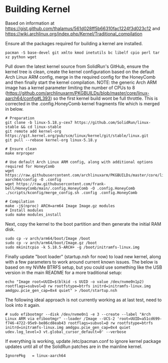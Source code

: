 # Building Kernel

Based on information at https://gist.github.com/thalamus/561d028ff5b66310fac1224f3d023c12 and https://wiki.archlinux.org/index.php/Kernel/Traditional_compilation

Ensure all the packages required for building a kernel are installed.

    pacman -S base-devel git xmlto kmod inetutils bc libelf cpio perl tar xz python wget

Pull down the latest kernel source from SolidRun's GitHub, ensure the kernel tree is clean, create the kernel configuration based on the default Arch Linux ARM config, merge in the required config for the HoneyComb and then finally start the kernel compilation. NOTE: the generic Arch ARM image has a kernel parameter limiting the number of CPUs to 8 (https://github.com/archlinuxarm/PKGBUILDs/blob/master/core/linux-aarch64/config#L393) so the first kernel build wont be full throttle. This is corrected in the .config.HoneyComb kernel fragments file which is merged in below.

    # Preparation
    git clone -b linux-5.18.y-cex7 https://github.com/SolidRun/linux-stable && cd linux-stable
    git remote add kernel-org https://git.kernel.org/pub/scm/linux/kernel/git/stable/linux.git
    git pull --rebase kernel-org linux-5.18.y

    # Ensure clean
    make mrproper
    
    # Use default Arch Linux ARM config, along with additional options required for HoneyComb
    wget https://raw.githubusercontent.com/archlinuxarm/PKGBUILDs/master/core/linux-aarch64/config -O .config
    wget https://raw.githubusercontent.com/frank-bell/HoneyComb/main/.config.HoneyComb -O .config.HoneyComb
    ./scripts/kconfig/merge_config.sh .config .config.HoneyComb
        
    # Compilation
    make -j$(nproc) ARCH=arm64 Image Image.gz modules
    # Install modules
    sudo make modules_install

Next, copy the kernel to the boot partition and then generate the initial RAM disk. 

    sudo cp -v arch/arm64/boot/Image /boot
    sudo cp -v arch/arm64/boot/Image.gz /boot
    sudo mkinitcpio -k 5.18.5-ARCH+ -g /boot/initramfs-linux.img

Finally update "boot loader" (startup.nsh for now) to load new kernel, along with a few parameters to work around current known issues. The below is based on my NVMe BTRFS setup, but you could use something like the USB version in the main README for a more traditional setup:

    echo "Image root=UUID=$(blkid -s UUID -o value /dev/nvme0n1p2) rootflags=subvol=@ rw rootfstype=btrfs initrd=initramfs-linux.img amdgpu.pcie_gen_cap=0x4 quiet" > /boot/startup.nsh

The following ideal approach is not currently working as at last test, need to look into it again.

    # sudo efibootmgr --disk /dev/nvme0n1 -e 3 --create --label "Arch Linux ARM via efibootmgr" --loader /Image --UCS-2 'root=UUID=a51cd699-f746-4722-95e9-be86cd8eab43 rootflags=subvol=@ rw rootfstype=btrfs initrd=initramfs-linux.img amdgpu.pcie_gen_cap=0x4 quiet udev.log_level=3 vt.global_cursor_default=0' --verbose

If everything is working, update /etc/pacman.conf to ignore kernel package updates until all of the SolidRun patches are in the mainline kernel.

    IgnorePkg   = linux-aarch64
